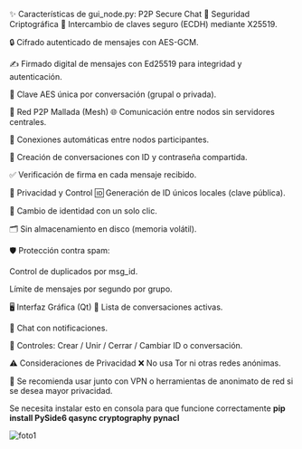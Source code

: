 
✨ Características de gui_node.py: P2P Secure Chat
🔐 Seguridad Criptográfica
🔑 Intercambio de claves seguro (ECDH) mediante X25519.

🔒 Cifrado autenticado de mensajes con AES-GCM.

✍️ Firmado digital de mensajes con Ed25519 para integridad y autenticación.

🔐 Clave AES única por conversación (grupal o privada).

📡 Red P2P Mallada (Mesh)
🌐 Comunicación entre nodos sin servidores centrales.

🔄 Conexiones automáticas entre nodos participantes.

💬 Creación de conversaciones con ID y contraseña compartida.

✅ Verificación de firma en cada mensaje recibido.

👤 Privacidad y Control
🆔 Generación de ID únicos locales (clave pública).

🔄 Cambio de identidad con un solo clic.

🗂️ Sin almacenamiento en disco (memoria volátil).

🛡️ Protección contra spam:

Control de duplicados por msg_id.

Límite de mensajes por segundo por grupo.

🖥️ Interfaz Gráfica (Qt)
📃 Lista de conversaciones activas.

🔔 Chat con notificaciones.

🧩 Controles: Crear / Unir / Cerrar / Cambiar ID o conversación.

⚠️ Consideraciones de Privacidad
❌ No usa Tor ni otras redes anónimas.

📡 Se recomienda usar junto con VPN o herramientas de anonimato de red si se desea mayor privacidad.



Se necesita instalar esto en consola para que funcione correctamente **pip install PySide6 qasync cryptography pynacl**



![foto1](https://github.com/user-attachments/assets/9c6b136b-ece4-4e7e-828c-fee060c37b2b)
